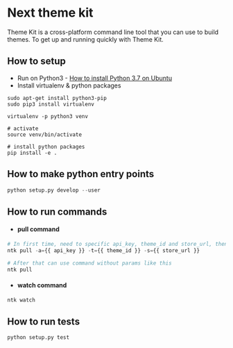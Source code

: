 # Next theme kit

Theme Kit is a cross-platform command line tool that you can use to build themes. To get up and running quickly with Theme Kit.

## How to setup

- Run on Python3 - [How to install Python 3.7 on Ubuntu](https://linuxize.com/post/how-to-install-python-3-7-on-ubuntu-18-04/)
- Install virtualenv & python packages
```
sudo apt-get install python3-pip
sudo pip3 install virtualenv 

virtualenv -p python3 venv

# activate
source venv/bin/activate

# install python packages
pip install -e .
```

## How to make python entry points

```python
python setup.py develop --user
```

## How to run commands

- #### pull command

```python
# In first time, need to specific api_key, theme_id and store_url, then script will generate config.yml
ntk pull -a={{ api_key }} -t={{ theme_id }} -s={{ store_url }}

# After that can use command without params like this
ntk pull
```

- #### watch command
```python
ntk watch
```

## How to run tests

```python
python setup.py test
```
